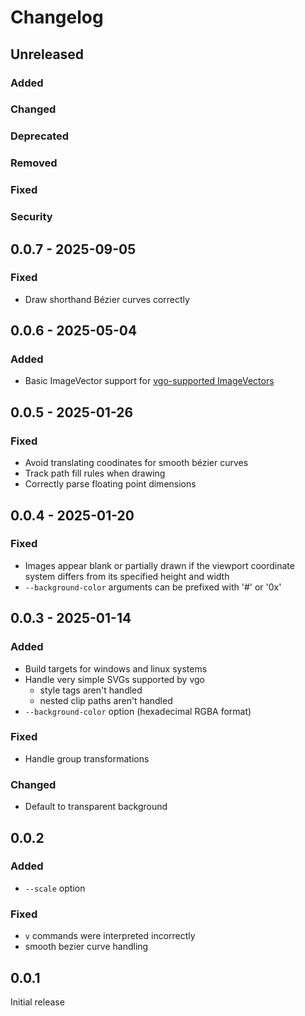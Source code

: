 # Changelog

## Unreleased

### Added

### Changed

### Deprecated

### Removed

### Fixed

### Security

## 0.0.7 - 2025-09-05

### Fixed

- Draw shorthand Bézier curves correctly

## 0.0.6 - 2025-05-04

### Added

- Basic ImageVector support for [vgo-supported ImageVectors](https://github.com/jzbrooks/vgo/releases/tag/v3.2.0)

## 0.0.5 - 2025-01-26

### Fixed

- Avoid translating coodinates for smooth bézier curves
- Track path fill rules when drawing
- Correctly parse floating point dimensions

## 0.0.4 - 2025-01-20

### Fixed

- Images appear blank or partially drawn if the viewport coordinate system differs from its specified height and width
- `--background-color` arguments can be prefixed with '#' or '0x'

## 0.0.3 - 2025-01-14

### Added

- Build targets for windows and linux systems
- Handle very simple SVGs supported by vgo
  - style tags aren't handled
  - nested clip paths aren't handled
- `--background-color` option (hexadecimal RGBA format)

### Fixed

- Handle group transformations

### Changed

- Default to transparent background

## 0.0.2

### Added

- `--scale` option

### Fixed

- `v` commands were interpreted incorrectly
- smooth bezier curve handling

## 0.0.1

Initial release
